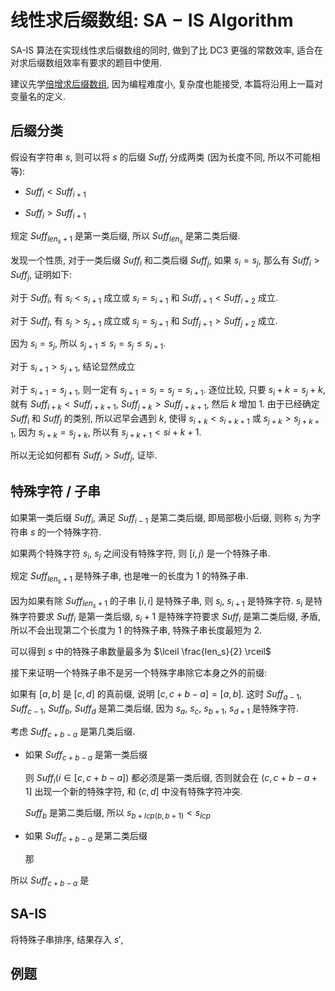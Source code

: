 # 线性求后缀数组: $\mathbf{SA-IS~ Algorithm}$

SA-IS 算法在实现线性求后缀数组的同时, 做到了比 DC3 更强的常数效率, 适合在对求后缀数组效率有要求的题目中使用.

建议先学[倍增求后缀数组](https://www.luogu.com.cn/blog/Wild-Donkey/bei-zeng-qiu-hou-zhui-shuo-zu-suffix-array), 因为编程难度小, 复杂度也能接受, 本篇将沿用上一篇对变量名的定义.

## 后缀分类

假设有字符串 $s$, 则可以将 $s$ 的后缀 $Suff_i$ 分成两类 (因为长度不同, 所以不可能相等):

- $Suff_i < Suff_{i + 1}$

- $Suff_i > Suff_{i + 1}$

规定 $Suff_{len_s + 1}$ 是第一类后缀, 所以 $Suff_{len_s}$ 是第二类后缀.

发现一个性质, 对于一类后缀 $Suff_i$ 和二类后缀 $Suff_j$, 如果 $s_i = s_j$, 那么有 $Suff_i > Suff_j$, 证明如下:

对于 $Suff_i$, 有 $s_i < s_{i + 1}$ 成立或 $s_i = s_{i + 1}$ 和 $Suff_{i + 1} < Suff_{i + 2}$ 成立.

对于 $Suff_j$, 有 $s_j > s_{j + 1}$ 成立或 $s_j = s_{j + 1}$ 和 $Suff_{j + 1} > Suff_{j + 2}$ 成立.

因为 $s_i = s_j$, 所以 $s_{j + 1} \leq s_i = s_j \leq s_{i + 1}$.

对于 $s_{i + 1} > s_{j + 1}$, 结论显然成立

对于 $s_{i + 1} = s_{j + 1}$, 则一定有 $s_{j + 1} = s_i = s_j = s_{i + 1}$. 逐位比较, 只要 $s_i + k = s_j + k$, 就有 $Suff_{i + k} < Suff_{i + k + 1}$, $Suff_{j + k} > Suff_{j + k + 1}$, 然后 $k$ 增加 $1$. 由于已经确定 $Suff_i$ 和 $Suff_j$ 的类别, 所以迟早会遇到 $k$, 使得 $s_{i + k} < s_{i + k + 1}$ 或 $s_{j + k} > s_{j + k + 1}$, 因为 $s_{i + k} = s_{j + k}$, 所以有 $s_{j + k + 1} < s{i + k + 1}$.

所以无论如何都有 $Suff_i > Suff_j$, 证毕.

## 特殊字符 / 子串

如果第一类后缀 $Suff_i$, 满足 $Suff_{i - 1}$ 是第二类后缀, 即局部极小后缀, 则称 $s_i$ 为字符串 $s$ 的一个特殊字符.

如果两个特殊字符 $s_i$, $s_j$ 之间没有特殊字符, 则 $[i, j)$ 是一个特殊子串.

规定 $Suff_{len_s + 1}$ 是特殊子串, 也是唯一的长度为 $1$ 的特殊子串.

因为如果有除 $Suff_{len_s + 1}$ 的子串 $[i, i]$ 是特殊子串, 则 $s_i$, $s_{i + 1}$ 是特殊字符. $s_i$ 是特殊字符要求 $Suff_i$ 是第一类后缀, $s_i + 1$ 是特殊字符要求 $Suff_i$ 是第二类后缀, 矛盾, 所以不会出现第二个长度为 $1$ 的特殊子串, 特殊子串长度最短为 $2$.

可以得到 $s$ 中的特殊子串数量最多为 $\lceil \frac{len_s}{2} \rceil$

接下来证明一个特殊子串不是另一个特殊字串除它本身之外的前缀: 

如果有 $[a, b]$ 是 $[c, d]$ 的真前缀, 说明 $[c, c + b - a] = [a, b]$. 这时 $Suff_{a - 1}$, $Suff_{c - 1}$, $Suff_b$, $Suff_d$ 是第二类后缀, 因为 $s_a$, $s_c$, $s_{b + 1}$, $s_{d + 1}$ 是特殊字符.

考虑 $Suff_{c + b - a}$ 是第几类后缀. 

- 如果 $Suff_{c + b - a}$ 是第一类后缀
  
  则 $Suff_{i} (i \in [c, c + b - a])$ 都必须是第一类后缀, 否则就会在 $(c, c + b - a + 1]$ 出现一个新的特殊字符, 和 $(c, d]$ 中没有特殊字符冲突.

  $Suff_{b}$ 是第二类后缀, 所以 $s_{b + lcp(b, b + 1)} < s_{lcp}$

- 如果 $Suff_{c + b - a}$ 是第二类后缀

  那

所以 $Suff_{c + b - a}$ 是

<!-- ## LCP (Longest Common Prefix)

字符串 $a$, $b$ 的最长公共前缀表示为 $LCP(a, b)$, $LCP(a, b)$ 的长度表示为 $lcp(a, b)$.

设 $j \in [0, lcp(Suff_i, Suff_{i + 1})]$, 则所有 $s_{i + j}$ 都相等.

- 对于第一类后缀

  $$
  s_{i + j} < s_{i + lcp(Suff_i, Suff_{i + 1}) + 1}
  $$

- 对于第二类后缀

  $$
  s_{i + j} > s_{i + lcp(Suff_i, Suff_{i + 1}) + 2}
  $$ -->

## SA-IS

将特殊子串排序, 结果存入 $s'$, 

## 例题

